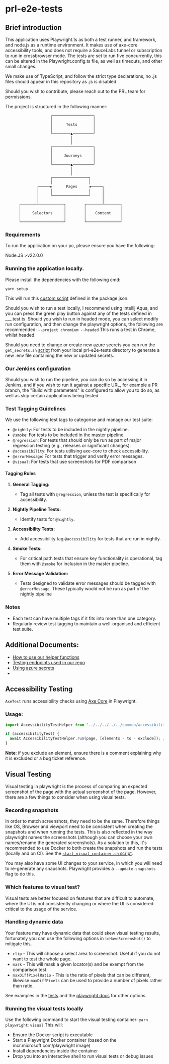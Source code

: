 # prl-e2e-tests

## Brief introduction

This application uses Playwright.ts as both a test runner, and framework, and node.js as a runtime environment. It makes use of axe-core accessibility tools, and does not require a SauceLabs tunnel or subscription to run in crossbrowser mode. The tests are set to run five concurrently, this can be altered in the Playwright.config.ts file, as well as timeouts, and other small changes.

We make use of TypeScript, and follow the strict type declarations, no .js files should appear in this repository as .js is disabled.

Should you wish to contribute, please reach out to the PRL team for permissions.

The project is structured in the following manner:

                        ┌──────────────────┐
                        │                  │
                        │      Tests       │
                        │                  │
                        └────────▲─────────┘
                                 │
                                 │
                        ┌──────────────────┐
                        │                  │
                        │     Journeys     │
                        │                  │
                        └────────▲─────────┘
                                 │
                                 │
                        ┌────────────────┐
                        │                │
                  ┌─────►      Pages     ◄─────┐
                  │     │                │     │
                  │     └────────────────┘     │
                  │                            │
          ┌───────┴───────────┐        ┌───────┴───────┐
          │                   │        │               │
          │     Selectors     │        │    Content    │
          │                   │        │               │
          └───────────────────┘        └───────────────┘

### Requirements

To run the application on your pc, please ensure you have the following:

Node.JS >v22.0.0

### Running the application locally.

Please install the dependencies with the following cmd:

`yarn setup`

This will run this [custom script](https://github.com/hmcts/prl-e2e-tests/blob/master/package.json#L31) defined in the package.json.

Should you wish to run a test locally, I recommend using Intellij Aqua, and you can press the green play button against any of the tests defined in \_\_\_.test.ts.
Should you wish to run in headed mode, you can select modify run configuration, and then change the playwright options, the following are recommended:
`--project chromium --headed`
This runs a test in Chrome, whilst headed.

Should you need to change or create new azure secrets you can run the `get_secrets.sh` [script](https://github.com/hmcts/prl-e2e-tests/blob/master/scripts/get_secrets.sh) from your local prl-e2e-tests directory to generate a new .env file containing the new or updated secrets.

### Our Jenkins configuration

Should you wish to run the pipeline, you can do so by accessing it in Jenkins, and if you wish to run it against a specific URL, for example a PR branch, the "Build with parameters" is configured to allow you to do so, as well as skip certain applications being tested.

### Test Tagging Guidelines

We use the following test tags to categorise and manage our test suite:

- `@nightly`: For tests to be included in the nightly pipeline.
- `@smoke`: For tests to be included in the master pipeline.
- `@regression`: For tests that should only be run as part of major regression testing (e.g., releases or significant changes).
- `@accessibility`: For tests utilising axe-core to check accessibility.
- `@errorMessage`: For tests that trigger and verify error messages.
- `@visual`: For tests that use screenshots for PDF comparison

#### Tagging Rules

1. **General Tagging:**
   - Tag all tests with `@regression`, unless the test is specifically for accessibility.
2. **Nightly Pipeline Tests:**

   - Identify tests for `@nightly`.

3. **Accessibility Tests:**

   - Add accessibility tag `@accessibility` for tests that are run in nightly.

4. **Smoke Tests:**

   - For critical path tests that ensure key functionality is operational, tag them with `@smoke` for inclusion in the master pipeline.

5. **Error Message Validation:**
   - Tests designed to validate error messages should be tagged with `@errorMessage`. These typically would not be run as part of the nightly pipeline

### Notes

- Each test can have multiple tags if it fits into more than one category.
- Regularly review test tagging to maintain a well-organised and efficient test suite.

## Additional Documents:

- [How to use our helper functions](https://cjscommonplatform.sharepoint.com/sites/PrivateLawQA/SitePages/Helper-Functions.aspx)
- [Testing endpoints used in our repo](https://cjscommonplatform.sharepoint.com/sites/PrivateLawQA/SitePages/Testing-endpoints.aspx)
- [Using azure secrets](https://cjscommonplatform.sharepoint.com/sites/PrivateLawQA/SitePages/Using-azure-secrets.aspx)
-

## Accessibility Testing

`AxeTest` runs accessibility checks using [Axe Core](https://www.deque.com/axe/) in Playwright.

### Usage:

```typescript
import AccessibilityTestHelper from "../../../../../common/accessibilityTestHelper.ts";

if (accessibilityTest) {
  await AccessibilityTestHelper.run(page, [elements - to - exclude]); //reason to exclude element or bug ticket reference
}
```

**Note**: if you exclude an element, ensure there is a comment explaining why it is excluded or a bug ticket reference.

## Visual Testing

Visual testing in playwright is the process of comparing an expected screenshot of the page with the actual screenshot of the page. However, there are a few things to consider when using visual tests.

### Recording snapshots

In order to match screenshots, they need to be the same. Therefore things like OS, Browser and viewport need to be consistent when creating the snapshots and when running the tests. This is also reflected in the way playwright names the screenshots (although you can choose your own names/rename the generated screenshots).
As a solution to this, it's recommended to use Docker to both create the snapshots and run the tests (locally and on CI). See the [`start_visual_container.sh` script](https://github.com/hmcts/prl-e2e-tests/blob/master/scripts/start_visual_container.sh).

You may also have some UI changes to your service, in which you will need to re-generate any snapshots. Playwright provides a `--update-snapshots` flag to do this.

### Which features to visual test?

Visual tests are better focused on features that are difficult to automate, where the UI is not consistently changing or where the UI is considered critical to the usage of the service.

### Handling dynamic data

Your feature may have dynamic data that could skew visual testing results, fortunately you can use the following options in `toHaveScreenshot()` to mitigate this.

- `clip` - This will choose a select area to screenshot. Useful if you do not want to test the whole page.
- `mask` - This will mask a given locator(s) and be exempt from the comparison test.
- `maxDiffPixelRatio` - This is the ratio of pixels that can be different, likewise `maxDiffPixels` can be used to provide a number of pixels rather than ratio.

See examples in the [tests](https://github.com/hmcts/tcoe-playwright-example/blob/master/playwright-e2e/tests/visual-tests.spec.ts) and the [playwright docs](https://playwright.dev/docs/api/class-pageassertions#page-assertions-to-have-screenshot-2) for other options.

### Running the visual tests locally
Use the following command to start the visual testing container:
`yarn playwright:visual`
This will:
- Ensure the Docker script is executable 
- Start a Playwright Docker container (based on the mcr.microsoft.com/playwright image)
- Install dependencies inside the container 
- Drop you into an interactive shell to run visual tests or debug issues


